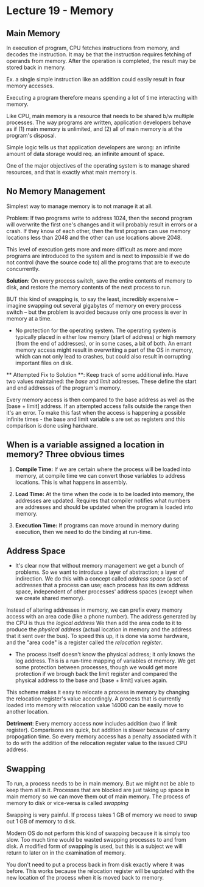 # Lecture 19 - Memory

## Main Memory

In execution of program, CPU fetches instructions from memory, and decodes the instruction. It may be that the instruction
requires fetching of operands from memory. After the operation is completed, the result may be stored back in memory.

Ex. a single simple instruction like an addition could easily result in four memory accesses.

Executing a program therefore means spending a lot of time interacting with memory.

Like CPU, main memory is a resource that needs to be shared b/w multiple processes. The way programs are written, application developers
behave as if (1) main memory is unlimited, and (2) all of main memory is at the program's disposal.

Simple logic tells us that application developers are wrong: an infinite amount of data storage would req. an infinite amount of space.

One of the major objectives of the operating system is to manage shared resources, and that is exactly what main memory is.

## No Memory Management

Simplest way to manage memory is to not manage it at all. 

Problem: If two programs write to address 1024, then the second program will overwrite the first one's changes and it will probably
result in errors or a crash. If they know of each other, then the first program can use memory locations less than 2048 and the other can use
locations above 2048.

This level of execution gets more and more difficult as more and more programs are introduced to the system and is next to impossible if we
do not control (have the source code to) all the programs that are to execute concurrently.

**Solution**: On every process switch, save the entire contents of memory to disk, and restore
the memory contents of the next process to run.

BUT this kind of swapping is, to say the least, incredibly expensive – imagine swapping out several gigabytes of memory on every process switch – but the problem is avoided because only one process is ever in memory at a time.

- No protection for the operating system. The operating system is typically placed in either low memory (start of address) or high memory (from the end of addresses), or in some cases, a bit of both. An errant memory access might result in overwriting a part of the
OS in memory, which can not only lead to crashes, but could also result in corrupting important files on disk.

** Attempted Fix to Solution **: Keep track of some additional info. Have two values maintained: the
*base* and *limit* addresses. These define the start and end addresses of the program's memory.

Every memory access is then compared to the base address as well as the [base + limit] address.
If an attempted access falls outside the range then it's an error. To make this fast when the
access is happening a possible infinite times - the base and limit variable s are set as registers
and this comparison is done using hardware.

## When is a variable assigned a location in memory? Three obvious times

1. **Compile Time:** If we are certain where the process will be loaded into memory, at compile
time we can convert those variables to address locations. This is what happens in assembly.

2. **Load Time:** At the time when the code is to be loaded into memory, the addresses
are updated. Requires that compiler notifies what numbers are addresses and should be
updated when the program is loaded into memory.

3. **Execution Time:** If programs can move around in memory during execution, then we need
to do the binding at run-time.

## Address Space

- It's clear now that without memory management we get a bunch of problems. So we want
to introduce a layer of abstraction; a layer of indirection. We do this with a concept
called *address space* (a set of addresses that a process can use; each process has its
own address space, independent of other processes' address spaces (except when we create
shared memory).

Instead of altering addresses in memory, we can prefix every memory access with an area
code (like a phone number). The address generated by the CPU is thus the *logical address*
We then add the area code to it to produce the *physical address* (actual location in
memory and the address that it sent over the bus). To speed this up, it is done via some
hardware, and the "area code" is a register called the *relocation register*.

- The process itself doesn't know the physical address; it only knows the log address. This
is a run-time mapping of variables ot memory. We get some protection between processes,
though we would get more protection if we brough back the limit register and compared the
physical address to the base and [base + limit] values again.

This scheme makes it easy to relocate a process in memory by changing the relocation register's
value accordingly. A process that is currently loaded into memory with relocation value 14000
can be easily move to another location.

**Detriment**: Every memory access now includes addition (two if limit register). Comparisons
are quick, but addition is slower because of carry propogation time. So every memory access
has a penalty associated with it to do with the addition of the relocation register value to the
issued CPU address.

## Swapping

To run, a process needs to be in main memory. But we might not be able to keep them all in it.
Processes that are blocked are just taking up space in main memory so we can move them out of
main memory. The process of memory to disk or vice-versa is called *swapping*

Swapping is very painful. If process takes 1 GB of memory we need to swap out 1 GB of memory
to disk. 

Modern OS do not perform this kind of swapping because it is simply too slow. Too much time
would be wasted swapping processes to and from disk. A modified form of swapping is used, but
this is a subject we will return to later on in the examination of memory.

You don't need to put a process back in from disk exactly where it was before. This works because
the relocation register will be updated with the new location of the process when it is moved
back to memory.
